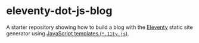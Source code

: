 # eleventy-dot-js-blog

A starter repository showing how to build a blog with the [Eleventy](https://11ty.dev/) static site generator using [JavaScript templates (`*.11ty.js`)](https://11ty.dev/languages/javascript/).
